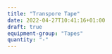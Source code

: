 ```yaml
---
title: "Transpore Tape"
date: 2022-04-27T10:41:16+01:00
draft: true
equipment-group: "Tapes"
quantity: "-"
---
```



